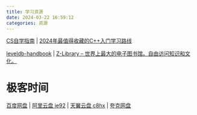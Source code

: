 ```yaml
---
title: 学习资源
date: 2024-03-22 16:59:12
categories: 资源
---
```


[CS自学指南](https://csdiy.wiki/) | [2024年最值得收藏的C++入门学习路线](https://javabetter.cn/xuexiluxian/ccc.html)

[leveldb-handbook](https://leveldb-handbook.readthedocs.io/zh/latest/) | [Z-Library – 世界上最大的电子图书馆。自由访问知识和文化。](https://zh.z-library.se/)

<!-- more -->

# 极客时间

[百度网盘](https://pan.baidu.com/s/11_gkuHcL1EcdD9U0wi-7vw?pwd=7mg0) | [阿里云盘 ie92](https://www.aliyundrive.com/s/zVMrsNmFRJ9) | [天翼云盘 c8hx](https://cloud.189.cn/web/share?code=yIbuMnUFjmYz) | [夸克网盘](https://pan.quark.cn/s/2c9aa53b77f8#/list/share)
